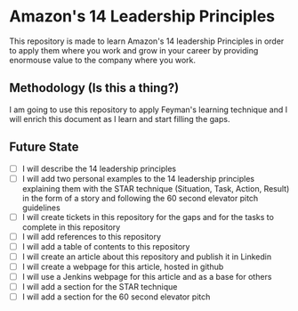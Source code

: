 # Amazon's 14 Leadership Principles
This repository is made to learn Amazon's 14 leadership Principles in order to apply them where you work and grow in your career by providing enormouse value to the company where you work.
## Methodology (Is this a thing?)
I am going to use this repository to apply Feyman's learning technique and I will enrich this document as I learn and start filling the gaps.
## Future State
- [ ] I will describe the 14 leadership principles
- [ ] I will add two personal examples to the 14 leadership principles explaining them with the STAR technique (Situation, Task, Action, Result) in the form of a story and following the 60 second elevator pitch guidelines
- [ ] I will create tickets in this repository for the gaps and for the tasks to complete in this repository
- [ ] I will add references to this repository
- [ ] I will add a table of contents to this repository
- [ ] I will create an article about this repository and publish it in Linkedin
- [ ] I will create a webpage for this article, hosted in github
- [ ] I will use a Jenkins webpage for this article and as a base for others
- [ ] I will add a section for the STAR technique
- [ ] I will add a section for the 60 second elevator pitch
